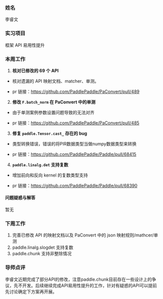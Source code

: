 ### 姓名

李睿文

### 实习项目

框架 API 易用性提升

### 本周工作

1. **核对已修改的 69 个 API**

- 核对遗漏的 API 映射文档、matcher、单测。

- pr 链接：https://github.com/PaddlePaddle/PaConvert/pull/489

2. **修改 `F.batch_norm` 在 PaConvert 中的单测**

- 由于单测案例参数设置问题导致的无法对齐

- pr 链接：https://github.com/PaddlePaddle/PaConvert/pull/485

3. **修复 `paddle.Tensor.cast_` 存在的 bug**

- 类型转换错误，错误的将PIR数据类型当做numpy数据类型来转换

- pr 链接：https://github.com/PaddlePaddle/Paddle/pull/68415

4. **`paddle.linalg.det` 支持复数**

- 增加前向和反向 kernel 的复数类型支持

- pr 链接：https://github.com/PaddlePaddle/Paddle/pull/68390

#### 问题疑惑与解答

暂无

### 下周工作

1. 完善已修改 API 的映射文档以及 PaConvert 中的 json 映射规则/mathcer/单测
1. paddle.linalg.slogdet 支持复数
1. paddle.chunk 支持非整除情况

### 导师点评
李睿文近期完成了部分API的修改，注意paddle.chunk目前存在一些设计上的争议，先不开发。后续继续完成API易用性提升的工作，针对有疑惑的API可以提前先讨论确定下方案再开展。
